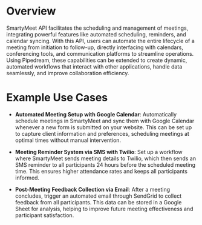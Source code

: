 # Overview

SmartyMeet API facilitates the scheduling and management of meetings, integrating powerful features like automated scheduling, reminders, and calendar syncing. With this API, users can automate the entire lifecycle of a meeting from initiation to follow-up, directly interfacing with calendars, conferencing tools, and communication platforms to streamline operations. Using Pipedream, these capabilities can be extended to create dynamic, automated workflows that interact with other applications, handle data seamlessly, and improve collaboration efficiency.

# Example Use Cases

- **Automated Meeting Setup with Google Calendar**: Automatically schedule meetings in SmartyMeet and sync them with Google Calendar whenever a new form is submitted on your website. This can be set up to capture client information and preferences, scheduling meetings at optimal times without manual intervention.

- **Meeting Reminder System via SMS with Twilio**: Set up a workflow where SmartyMeet sends meeting details to Twilio, which then sends an SMS reminder to all participants 24 hours before the scheduled meeting time. This ensures higher attendance rates and keeps all participants informed.

- **Post-Meeting Feedback Collection via Email**: After a meeting concludes, trigger an automated email through SendGrid to collect feedback from all participants. This data can be stored in a Google Sheet for analysis, helping to improve future meeting effectiveness and participant satisfaction.
